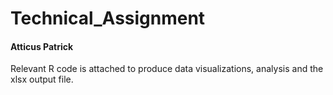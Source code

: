 # Technical_Assignment
#### Atticus Patrick

Relevant R code is attached to produce data visualizations, analysis and the xlsx output file.
